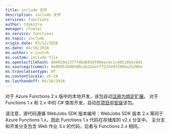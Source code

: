 ```yaml
---
title: include 文件
description: include 文件
services: functions
author: tdykstra
manager: cfowler
ms.service: functions
ms.topic: include
origin.date: 03/12/2018
ms.date: 04/10/2018
ms.author: v-junlch
ms.custom: include file
ms.openlocfilehash: 8d4919e1377fdbdb05df00eecdc1c4d51054c0d1
ms.sourcegitcommit: 6e80951b96588cab32eaff723fe9f240ba25206e
ms.translationtype: HT
ms.contentlocale: zh-CN
ms.lasthandoff: 04/16/2018
---
```

对于 Azure Functions 2.x 版中的本地开发，该包自动[注册为绑定扩展](../articles/azure-functions/functions-triggers-bindings.md#local-development-azure-functions-core-tools)。 对于 Functions 1.x 和 2.x 中的 C# 类库开发，自动[在项目中安装](../articles/azure-functions/functions-triggers-bindings.md#local-c-development-using-visual-studio-or-vs-code)该包。 

请注意，源代码遵循 WebJobs SDK 版本编号：WebJobs SDK 版本 2.x 等同于 Azure Functions 1.x，因此 Functions 1.x 代码在存储库的 v2.x 分支中。 主分支和开发分支包含 Web 作业 3.x 的代码，后者与 Functions 2.x 相同。

